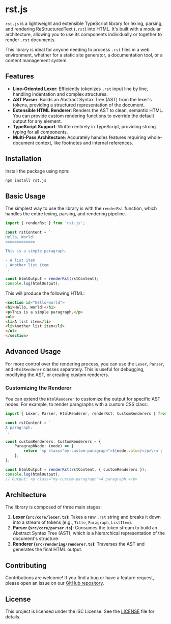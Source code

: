 # rst.js

`rst.js` is a lightweight and extensible TypeScript library for lexing, parsing, and rendering ReStructuredText (`.rst`) into HTML. It's built with a modular architecture, allowing you to use its components individually or together to render `.rst` documents.

This library is ideal for anyone needing to process `.rst` files in a web environment, whether for a static site generator, a documentation tool, or a content management system.

## Features

- **Line-Oriented Lexer**: Efficiently tokenizes `.rst` input line by line, handling indentation and complex structures.
- **AST Parser**: Builds an Abstract Syntax Tree (AST) from the lexer's tokens, providing a structured representation of the document.
- **Extensible HTML Renderer**: Renders the AST to clean, semantic HTML. You can provide custom rendering functions to override the default output for any element.
- **TypeScript Support**: Written entirely in TypeScript, providing strong typing for all components.
- **Multi-Pass Architecture**: Accurately handles features requiring whole-document context, like footnotes and internal references.

## Installation

Install the package using npm:

```bash
npm install rst.js
```

## Basic Usage

The simplest way to use the library is with the `renderRst` function, which handles the entire lexing, parsing, and rendering pipeline.

```typescript
import { renderRst } from 'rst.js';

const rstContent = `
Hello, World!
=============

This is a simple paragraph.

- A list item
- Another list item
`;

const htmlOutput = renderRst(rstContent);
console.log(htmlOutput);
```

This will produce the following HTML:

```html
<section id="hello-world">
<h1>Hello, World!</h1>
<p>This is a simple paragraph.</p>
<ul>
<li>A list item</li>
<li>Another list item</li>
</ul>
</section>
```

## Advanced Usage

For more control over the rendering process, you can use the `Lexer`, `Parser`, and `HtmlRenderer` classes separately. This is useful for debugging, modifying the AST, or creating custom renderers.

### Customizing the Renderer

You can extend the `HtmlRenderer` to customize the output for specific AST nodes. For example, to render paragraphs with a custom CSS class:

```typescript
import { Lexer, Parser, HtmlRenderer, renderRst, CustomRenderers } from 'rst.js';

const rstContent = `
A paragraph.
`;

const customRenderers: CustomRenderers = {
    ParagraphNode: (node) => {
        return `<p class="my-custom-paragraph">${node.value}</p>\\n`;
    },
};

const htmlOutput = renderRst(rstContent, { customRenderers });
console.log(htmlOutput);
// Output: <p class="my-custom-paragraph">A paragraph.</p>
```

## Architecture

The library is composed of three main stages:

1.  **Lexer (`src/core/lexer.ts`)**: Takes a raw `.rst` string and breaks it down into a stream of tokens (e.g., `Title`, `Paragraph`, `ListItem`).
2.  **Parser (`src/core/parser.ts`)**: Consumes the token stream to build an Abstract Syntax Tree (AST), which is a hierarchical representation of the document's structure.
3.  **Renderer (`src/rendering/renderer.ts`)**: Traverses the AST and generates the final HTML output.

## Contributing

Contributions are welcome! If you find a bug or have a feature request, please open an issue on our [GitHub repository](https://github.com/Vyst-inc/rst.js/issues).

## License

This project is licensed under the ISC License. See the [LICENSE](LICENSE) file for details.
